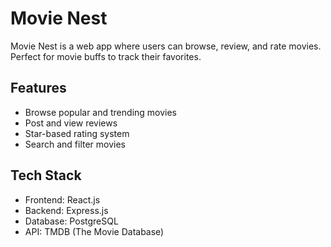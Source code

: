 # Movie Nest

Movie Nest is a web app where users can browse, review, and rate movies. Perfect for movie buffs to track their favorites.

## Features
- Browse popular and trending movies
- Post and view reviews
- Star-based rating system
- Search and filter movies

## Tech Stack
- Frontend: React.js
- Backend: Express.js
- Database: PostgreSQL
- API: TMDB (The Movie Database)
